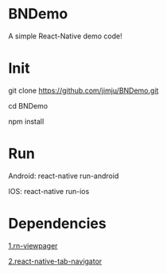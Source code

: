 # BNDemo
A simple React-Native demo code!

# Init
git clone https://github.com/jimju/BNDemo.git

cd BNDemo

npm install

# Run
Android: react-native run-android
 
IOS: react-native run-ios

# Dependencies
 [1.rn-viewpager](https://github.com/zbtang/React-Native-ViewPager)
 
 [2.react-native-tab-navigator](https://github.com/exponentjs/react-native-tab-navigator)

